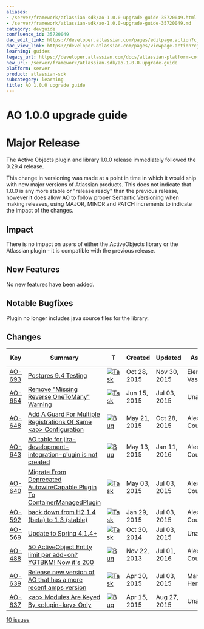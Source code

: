 ```yaml
---
aliases:
- /server/framework/atlassian-sdk/ao-1.0.0-upgrade-guide-35720049.html
- /server/framework/atlassian-sdk/ao-1.0.0-upgrade-guide-35720049.md
category: devguide
confluence_id: 35720049
dac_edit_link: https://developer.atlassian.com/pages/editpage.action?cjm=wozere&pageId=35720049
dac_view_link: https://developer.atlassian.com/pages/viewpage.action?cjm=wozere&pageId=35720049
learning: guides
legacy_url: https://developer.atlassian.com/docs/atlassian-platform-common-components/active-objects/ao-1-0-0-upgrade-guide
new_url: /server/framework/atlassian-sdk/ao-1-0-0-upgrade-guide
platform: server
product: atlassian-sdk
subcategory: learning
title: AO 1.0.0 upgrade guide
---
```

# AO 1.0.0 upgrade guide

# Major Release

The Active Objects plugin and library 1.0.0 release immediately followed the 0.29.4 release.

This change in versioning was made at a point in time in which it would ship with new major versions of Atlassian products. This does not indicate that 1.0.0 is any more stable or "release ready" than the previous release, however it does allow AO to follow proper <a href="http://semver.org/" class="external-link">Semantic Versioning</a> when making releases, using MAJOR, MINOR and PATCH increments to indicate the impact of the changes.

## Impact

There is no impact on users of either the ActiveObjects library or the Atlassian plugin - it is compatible with the previous release.

## New Features

No new features have been added.

## Notable Bugfixes

Plugin no longer includes java source files for the library.

## Changes

| Key                                                                                                    | Summary                                                                                                                                                                  | T                                                                                                                                                                                                                                                                            | Created      | Updated      | Assignee         | Reporter         | P                                                                                                                                                | Status   | Resolution | Fix Version/S |
|--------------------------------------------------------------------------------------------------------|--------------------------------------------------------------------------------------------------------------------------------------------------------------------------|------------------------------------------------------------------------------------------------------------------------------------------------------------------------------------------------------------------------------------------------------------------------------|--------------|--------------|------------------|------------------|--------------------------------------------------------------------------------------------------------------------------------------------------|----------|------------|---------------|
| <a href="https://ecosystem.atlassian.net/browse/AO-693?src=confmacro" class="external-link">AO-693</a> | <a href="https://ecosystem.atlassian.net/browse/AO-693?src=confmacro" class="external-link">Postgres 9.4 Testing</a>                                                     | <a href="https://ecosystem.atlassian.net/browse/AO-693?src=confmacro" class="external-link"><img src="https://ecosystem.atlassian.net/secure/viewavatar?size=xsmall&amp;avatarId=15318&amp;avatarType=issuetype" alt="Task" class="icon confluence-external-resource" /></a> | Oct 28, 2015 | Nov 30, 2015 | Elena Vasilyeva  | Alex Courtis     | <img src="https://ecosystem.atlassian.net/images/icons/priorities/major.svg" alt="Major" class="icon confluence-external-resource" width="16" /> | RESOLVED | Fixed      | 1.0.0         |
| <a href="https://ecosystem.atlassian.net/browse/AO-654?src=confmacro" class="external-link">AO-654</a> | <a href="https://ecosystem.atlassian.net/browse/AO-654?src=confmacro" class="external-link">Remove &quot;Missing Reverse OneToMany&quot; Warning</a>                     | <a href="https://ecosystem.atlassian.net/browse/AO-654?src=confmacro" class="external-link"><img src="https://ecosystem.atlassian.net/secure/viewavatar?size=xsmall&amp;avatarId=15318&amp;avatarType=issuetype" alt="Task" class="icon confluence-external-resource" /></a> | Jun 15, 2015 | Jul 03, 2015 | Unassigned       | Alex Courtis     | <img src="https://ecosystem.atlassian.net/images/icons/priorities/major.svg" alt="Major" class="icon confluence-external-resource" />            | RESOLVED | Fixed      | 0.30.x, 1.0.0 |
| <a href="https://ecosystem.atlassian.net/browse/AO-648?src=confmacro" class="external-link">AO-648</a> | <a href="https://ecosystem.atlassian.net/browse/AO-648?src=confmacro" class="external-link">Add A Guard For Multiple Registrations Of Same &lt;ao&gt; Configuration</a>  | <a href="https://ecosystem.atlassian.net/browse/AO-648?src=confmacro" class="external-link"><img src="https://ecosystem.atlassian.net/secure/viewavatar?size=xsmall&amp;avatarId=15303&amp;avatarType=issuetype" alt="Bug" class="icon confluence-external-resource" /></a>  | May 21, 2015 | Oct 28, 2015 | Alex Courtis     | Alex Courtis     | <img src="https://ecosystem.atlassian.net/images/icons/priorities/major.svg" alt="Major" class="icon confluence-external-resource" />            | RESOLVED | Fixed      |               |
| <a href="https://ecosystem.atlassian.net/browse/AO-643?src=confmacro" class="external-link">AO-643</a> | <a href="https://ecosystem.atlassian.net/browse/AO-643?src=confmacro" class="external-link">AO table for jira-development-integration-plugin is not created</a>          | <a href="https://ecosystem.atlassian.net/browse/AO-643?src=confmacro" class="external-link"><img src="https://ecosystem.atlassian.net/secure/viewavatar?size=xsmall&amp;avatarId=15303&amp;avatarType=issuetype" alt="Bug" class="icon confluence-external-resource" /></a>  | May 13, 2015 | Jan 11, 2016 | Alex Courtis     | Eric Sukmajaya   | <img src="https://ecosystem.atlassian.net/images/icons/priorities/major.svg" alt="Major" class="icon confluence-external-resource" />            | RESOLVED | Fixed      | 1.0.0         |
| <a href="https://ecosystem.atlassian.net/browse/AO-640?src=confmacro" class="external-link">AO-640</a> | <a href="https://ecosystem.atlassian.net/browse/AO-640?src=confmacro" class="external-link">Migrate From Deprecated AutowireCapable Plugin To ContainerManagedPlugin</a> | <a href="https://ecosystem.atlassian.net/browse/AO-640?src=confmacro" class="external-link"><img src="https://ecosystem.atlassian.net/secure/viewavatar?size=xsmall&amp;avatarId=15318&amp;avatarType=issuetype" alt="Task" class="icon confluence-external-resource" /></a> | May 03, 2015 | Jul 03, 2015 | Alex Courtis     | Alex Courtis     | <img src="https://ecosystem.atlassian.net/images/icons/priorities/major.svg" alt="Major" class="icon confluence-external-resource" />            | RESOLVED | Fixed      | 0.30.x, 1.0.0 |
| <a href="https://ecosystem.atlassian.net/browse/AO-592?src=confmacro" class="external-link">AO-592</a> | <a href="https://ecosystem.atlassian.net/browse/AO-592?src=confmacro" class="external-link">back down from H2 1.4 (beta) to 1.3 (stable)</a>                             | <a href="https://ecosystem.atlassian.net/browse/AO-592?src=confmacro" class="external-link"><img src="https://ecosystem.atlassian.net/secure/viewavatar?size=xsmall&amp;avatarId=15318&amp;avatarType=issuetype" alt="Task" class="icon confluence-external-resource" /></a> | Jan 29, 2015 | Jul 03, 2015 | Alex Courtis     | Alex Courtis     | <img src="https://ecosystem.atlassian.net/images/icons/priorities/major.svg" alt="Major" class="icon confluence-external-resource" />            | RESOLVED | Fixed      | 1.0.0         |
| <a href="https://ecosystem.atlassian.net/browse/AO-569?src=confmacro" class="external-link">AO-569</a> | <a href="https://ecosystem.atlassian.net/browse/AO-569?src=confmacro" class="external-link">Update to Spring 4.1.4+</a>                                                  | <a href="https://ecosystem.atlassian.net/browse/AO-569?src=confmacro" class="external-link"><img src="https://ecosystem.atlassian.net/secure/viewavatar?size=xsmall&amp;avatarId=15318&amp;avatarType=issuetype" alt="Task" class="icon confluence-external-resource" /></a> | Oct 30, 2014 | Jul 03, 2015 | Unassigned       | Marcos Scriven   | <img src="https://ecosystem.atlassian.net/images/icons/priorities/major.svg" alt="Major" class="icon confluence-external-resource" />            | RESOLVED | Fixed      | 1.0.0         |
| <a href="https://ecosystem.atlassian.net/browse/AO-488?src=confmacro" class="external-link">AO-488</a> | <a href="https://ecosystem.atlassian.net/browse/AO-488?src=confmacro" class="external-link">50 ActiveObject Entity limit per add-on? YGTBKM! Now it's 200</a>            | <a href="https://ecosystem.atlassian.net/browse/AO-488?src=confmacro" class="external-link"><img src="https://ecosystem.atlassian.net/secure/viewavatar?size=xsmall&amp;avatarId=15303&amp;avatarType=issuetype" alt="Bug" class="icon confluence-external-resource" /></a>  | Nov 22, 2013 | Jul 01, 2016 | Alex Courtis     | Andy Brook       | <img src="https://ecosystem.atlassian.net/images/icons/priorities/major.svg" alt="Major" class="icon confluence-external-resource" />            | RESOLVED | Fixed      | 0.30.x, 1.0.0 |
| <a href="https://ecosystem.atlassian.net/browse/AO-639?src=confmacro" class="external-link">AO-639</a> | <a href="https://ecosystem.atlassian.net/browse/AO-639?src=confmacro" class="external-link">Release new version of AO that has a more recent amps version</a>            | <a href="https://ecosystem.atlassian.net/browse/AO-639?src=confmacro" class="external-link"><img src="https://ecosystem.atlassian.net/secure/viewavatar?size=xsmall&amp;avatarId=15318&amp;avatarType=issuetype" alt="Task" class="icon confluence-external-resource" /></a> | Apr 30, 2015 | Jul 03, 2015 | Martin Henderson | Martin Henderson | <img src="https://ecosystem.atlassian.net/images/icons/priorities/minor.svg" alt="Minor" class="icon confluence-external-resource" />            | RESOLVED | Fixed      | 1.0.0         |
| <a href="https://ecosystem.atlassian.net/browse/AO-637?src=confmacro" class="external-link">AO-637</a> | <a href="https://ecosystem.atlassian.net/browse/AO-637?src=confmacro" class="external-link">&lt;ao&gt; Modules Are Keyed By &lt;plugin-key&gt; Only</a>                  | <a href="https://ecosystem.atlassian.net/browse/AO-637?src=confmacro" class="external-link"><img src="https://ecosystem.atlassian.net/secure/viewavatar?size=xsmall&amp;avatarId=15303&amp;avatarType=issuetype" alt="Bug" class="icon confluence-external-resource" /></a>  | Apr 15, 2015 | Aug 27, 2015 | Unassigned       | Alex Courtis     | <img src="https://ecosystem.atlassian.net/images/icons/priorities/minor.svg" alt="Minor" class="icon confluence-external-resource" />            | RESOLVED | Fixed      |               |

<a href="https://ecosystem.atlassian.net/secure/IssueNavigator.jspa?reset=true&amp;jqlQuery=project+%3D+AO+and+fixVersion+%3D+%221.0.0%22+order+by+priority+desc++&amp;src=confmacro" class="external-link" title="View all matching issues in JIRA.">10 issues</a>










































































































































































































































